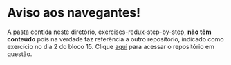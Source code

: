 # Aviso aos navegantes!

A pasta contida neste diretório, exercises-redux-step-by-step, **não têm conteúdo** pois na verdade faz referência a outro repositório, indicado como exercício no dia 2 do bloco 15. Clique [aqui](https://github.com/leobmend/exercises-redux-step-by-step) para acessar o repositório em questão.